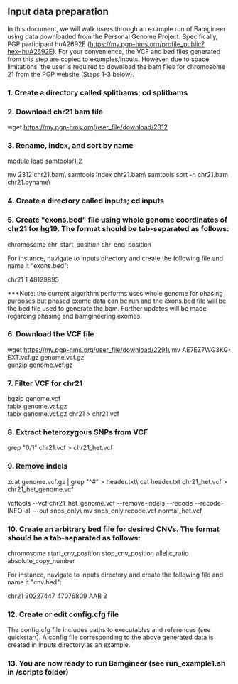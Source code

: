 ## Input data preparation

In this document, we will walk users through an example run of Bamgineer using data downloaded from the Personal Genome Project. Specifically, PGP participant huA2692E (https://my.pgp-hms.org/profile_public?hex=huA2692E). For your convenience, the VCF and bed files generated from this step are copied to examples/inputs. However, due to space limitations, the user is required to download the bam files for chromosome 21 from the PGP website (Steps 1-3 below).


### 1. Create a directory called splitbams; cd splitbams

### 2. Download chr21 bam file 

wget https://my.pgp-hms.org/user_file/download/2312 

### 3. Rename, index, and sort by name

module load samtools/1.2

mv 2312 chr21.bam\ 
samtools index chr21.bam\ 
samtools sort -n chr21.bam chr21.byname\ 

### 4. Create a directory called inputs; cd inputs

### 5. Create "exons.bed" file using whole genome coordinates of chr21 for hg19. The format should be tab-separated as follows: 

chromosome	chr_start_position	chr_end_position

For instance, navigate to inputs directory and create the following file and name it "exons.bed":

chr21   1       48129895

***Note: the current algorithm performs uses whole genome for phasing purposes but phased exome data can be run and the exons.bed file will be the bed file used to generate the bam. Further updates will be made regarding phasing and bamgineering exomes.

### 6. Download the VCF file

wget https://my.pgp-hms.org/user_file/download/2291\
mv AE7EZ7WG3KG-EXT.vcf.gz genome.vcf.gz\
gunzip genome.vcf.gz

### 7. Filter VCF for chr21

bgzip genome.vcf\
tabix genome.vcf.gz\
tabix genome.vcf.gz chr21 > chr21.vcf

### 8. Extract heterozygous SNPs from VCF

grep "0/1" chr21.vcf > chr21_het.vcf 

### 9. Remove indels

zcat genome.vcf.gz | grep "^#" > header.txt\ 
cat header.txt chr21_het.vcf > chr21_het_genome.vcf

vcftools --vcf chr21_het_genome.vcf --remove-indels --recode --recode-INFO-all --out snps_only\ 
mv snps_only.recode.vcf normal_het.vcf

### 10. Create an arbitrary bed file for desired CNVs. The format should be a tab-separated as follows:

chromosome	start_cnv_position	stop_cnv_position	allelic_ratio	absolute_copy_number

For instance, navigate to inputs directory and create the following file and name it "cnv.bed":

chr21	30227447	47076809	AAB	3

### 12. Create or edit config.cfg file

The config.cfg file includes paths to executables and references (see quickstart). A config file corresponding to the above generated data is created in inputs directory as an example.

### 13. You are now ready to run Bamgineer (see run_example1.sh in /scripts folder)
